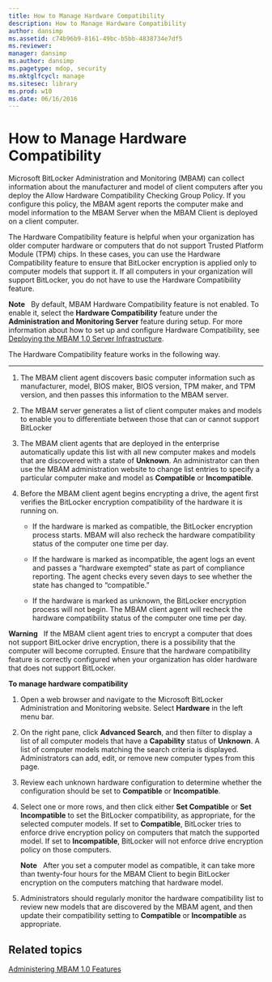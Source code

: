 ```yaml
---
title: How to Manage Hardware Compatibility
description: How to Manage Hardware Compatibility
author: dansimp
ms.assetid: c74b96b9-8161-49bc-b5bb-4838734e7df5
ms.reviewer: 
manager: dansimp
ms.author: dansimp
ms.pagetype: mdop, security
ms.mktglfcycl: manage
ms.sitesec: library
ms.prod: w10
ms.date: 06/16/2016
---
```



# How to Manage Hardware Compatibility


Microsoft BitLocker Administration and Monitoring (MBAM) can collect information about the manufacturer and model of client computers after you deploy the Allow Hardware Compatibility Checking Group Policy. If you configure this policy, the MBAM agent reports the computer make and model information to the MBAM Server when the MBAM Client is deployed on a client computer.

The Hardware Compatibility feature is helpful when your organization has older computer hardware or computers that do not support Trusted Platform Module (TPM) chips. In these cases, you can use the Hardware Compatibility feature to ensure that BitLocker encryption is applied only to computer models that support it. If all computers in your organization will support BitLocker, you do not have to use the Hardware Compatibility feature.

**Note**  
By default, MBAM Hardware Compatibility feature is not enabled. To enable it, select the **Hardware Compatibility** feature under the **Administration and Monitoring Server** feature during setup. For more information about how to set up and configure Hardware Compatibility, see [Deploying the MBAM 1.0 Server Infrastructure](deploying-the-mbam-10-server-infrastructure.md).

 

The Hardware Compatibility feature works in the following way.

****

1.  The MBAM client agent discovers basic computer information such as manufacturer, model, BIOS maker, BIOS version, TPM maker, and TPM version, and then passes this information to the MBAM server.

2.  The MBAM server generates a list of client computer makes and models to enable you to differentiate between those that can or cannot support BitLocker

3.  The MBAM client agents that are deployed in the enterprise automatically update this list with all new computer makes and models that are discovered with a state of **Unknown**. An administrator can then use the MBAM administration website to change list entries to specify a particular computer make and model as **Compatible** or **Incompatible**.

4.  Before the MBAM client agent begins encrypting a drive, the agent first verifies the BitLocker encryption compatibility of the hardware it is running on.

    -   If the hardware is marked as compatible, the BitLocker encryption process starts. MBAM will also recheck the hardware compatibility status of the computer one time per day.

    -   If the hardware is marked as incompatible, the agent logs an event and passes a “hardware exempted” state as part of compliance reporting. The agent checks every seven days to see whether the state has changed to “compatible.”

    -   If the hardware is marked as unknown, the BitLocker encryption process will not begin. The MBAM client agent will recheck the hardware compatibility status of the computer one time per day.

**Warning**  
If the MBAM client agent tries to encrypt a computer that does not support BitLocker drive encryption, there is a possibility that the computer will become corrupted. Ensure that the hardware compatibility feature is correctly configured when your organization has older hardware that does not support BitLocker.

 

**To manage hardware compatibility**

1.  Open a web browser and navigate to the Microsoft BitLocker Administration and Monitoring website. Select **Hardware** in the left menu bar.

2.  On the right pane, click **Advanced Search**, and then filter to display a list of all computer models that have a **Capability** status of **Unknown**. A list of computer models matching the search criteria is displayed. Administrators can add, edit, or remove new computer types from this page.

3.  Review each unknown hardware configuration to determine whether the configuration should be set to **Compatible** or **Incompatible**.

4.  Select one or more rows, and then click either **Set Compatible** or **Set Incompatible** to set the BitLocker compatibility, as appropriate, for the selected computer models. If set to **Compatible**, BitLocker tries to enforce drive encryption policy on computers that match the supported model. If set to **Incompatible**, BitLocker will not enforce drive encryption policy on those computers.

    **Note**  
    After you set a computer model as compatible, it can take more than twenty-four hours for the MBAM Client to begin BitLocker encryption on the computers matching that hardware model.

     

5.  Administrators should regularly monitor the hardware compatibility list to review new models that are discovered by the MBAM agent, and then update their compatibility setting to **Compatible** or **Incompatible** as appropriate.

## Related topics


[Administering MBAM 1.0 Features](administering-mbam-10-features.md)

 

 





